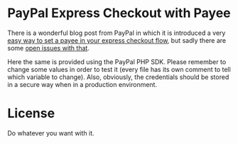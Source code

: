 # PayPal Express Checkout with Payee
There is a wonderful blog post from PayPal in which it is introduced a very [easy way to set a payee in your express checkout flow](https://www.paypal-engineering.com/2017/01/03/setting-payee/), but sadly there are some [open issues with that](https://github.com/paypal/paypal-checkout/issues/464).

Here the same is provided using the PayPal PHP SDK.
Please remember to change some values in order to test it (every file has its own comment to tell which variable to change).
Also, obviously, the credentials should be stored in a secure way when in a production environment.

# License
Do whatever you want with it.
